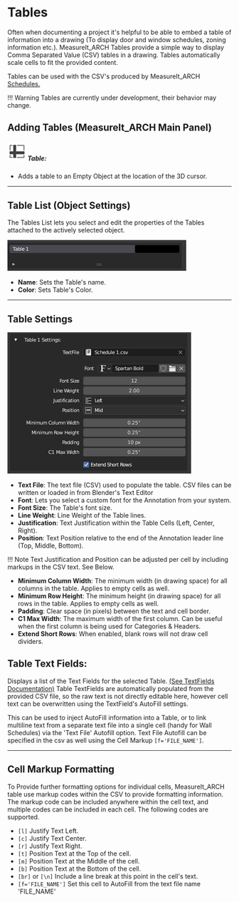 # Tables

Often when documenting a project it's helpful to be able to embed a table of information into a drawing (To display door and window schedules, zoning information etc.). MeasureIt_ARCH Tables provide a simple way to display Comma Separated Value (CSV) tables in a drawing. Tables automatically scale cells to fit the provided content.

Tables can be used with the CSV's produced by MeasureIt_ARCH [Schedules.](schedules.md)


!!! Warning
    Tables are currently under development, their behavior may change.

## Adding Tables (MeasureIt_ARCH Main Panel)

##### ![image](../icons/bi__spreadsheet.png) Table:
 * Adds a table to an Empty Object at the location of the 3D cursor.

---

## Table List (Object Settings)

The Tables List lets you select and edit the properties of the Tables attached to the actively selected object.

![image](images/ui-table-list.JPG)

 * __Name__: Sets the Table's name.
 * __Color__: Sets Table's Color.


---

## Table Settings

![image](images/ui-table-settings.JPG)

 * __Text File__: The text file (CSV) used to populate the table. CSV files can be written or loaded in from Blender's Text Editor
 * __Font__: Lets you select a custom font for the Annotation from your system.
 * __Font Size__: The Table's font size.
 * __Line Weight__: Line Weight of the Table lines.
 * __Justification__: Text Justification within the Table Cells (Left, Center, Right).
 * __Position__: Text Position relative to the end of the Annotation leader line (Top, Middle, Bottom).

!!! Note
    Text Justification and Position can be adjusted per cell by including markups in the CSV text. See Below.

 * __Minimum Column Width__: The minimum width (in drawing space) for all columns in the table. Applies to empty cells as well.
 * __Minimum Row Height__: The minimum height (in drawing space) for all rows in the table. Applies to empty cells as well.
 * __Padding__: Clear space (in pixels) between the text and cell border.
 * __C1 Max Width__: The maximum width of the first column. Can be useful when the first column is being used for Categories & Headers.
 * __Extend Short Rows__: When enabled, blank rows will not draw cell dividers.

## Table Text Fields:
Displays a list of the Text Fields for the selected Table. [(See TextFields Documentation)](textfields.md)
Table TextFields are automatically populated from the provided CSV file, so the raw text is not directly editable here, however cell text can be overwritten using the TextField's AutoFill settings. 

This can be used to inject AutoFill information into a Table, or to link multiline text from a separate text file into a single cell (handy for Wall Schedules) via the 'Text File' Autofill option. Text File Autofill can be specified in the csv as well using the Cell Markup `[f='FILE_NAME']`.

---

## Cell Markup Formatting

To Provide further formatting options for individual cells, MeasureIt_ARCH table use markup codes within the CSV to provide formatting information. The markup code can be included anywhere within the cell text, and multiple codes can be included in each cell. The following codes are supported.

* `[l]` Justify Text Left.
* `[c]` Justify Text Center.
* `[r]` Justify Text Right.
* `[t]` Position Text at the Top of the cell.
* `[m]` Position Text at the Middle of the cell.
* `[b]` Position Text at the Bottom of the cell.
* `[br]` or `[\n]` Include a line break at this point in the cell's text.
* `[f='FILE_NAME']` Set this cell to AutoFill from the text file name 'FILE_NAME'
